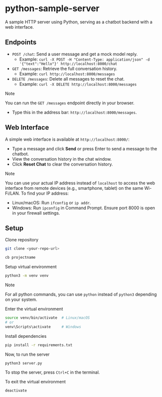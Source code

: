 # python-sample-server

A sample HTTP server using Python, serving as a chatbot backend with a web interface.

## Endpoints

- `POST /chat`: Send a user message and get a mock model reply.
  - Example: `curl -X POST -H "Content-Type: application/json" -d '{"text":"Hello"}' http://localhost:8000/chat`
- `GET /messages`: Retrieve the full conversation history.
  - Example: `curl http://localhost:8000/messages`
- `DELETE /messages`: Delete all messages to reset the chat.
  - Example: `curl -X DELETE http://localhost:8000/messages`

> [!NOTE] 
> You can run the `GET /messages` endpoint directly in your browser.
> - Type this in the address bar: `http://localhost:8000/messages`.

## Web Interface

A simple web interface is available at `http://localhost:8000/`:
- Type a message and click **Send** or press Enter to send a message to the chatbot.
- View the conversation history in the chat window.
- Click **Reset Chat** to clear the conversation history.

> [!NOTE]
> You can use your actual IP address instead of `localhost` to access the web interface from remote devices (e.g., smartphone, tablet) on the same Wi-Fi/LAN. To find your IP address:
> - Linux/macOS: Run `ifconfig` or `ip addr`.
> - Windows: Run `ipconfig` in Command Prompt.
> Ensure port 8000 is open in your firewall settings.

## Setup

Clone repository

```sh
git clone <your-repo-url>

cb projectname
```

Setup virtual environment

```sh
python3 -m venv venv
```

> [!NOTE] 
> For all python commands, you can use `python` instead of `python3` depending on your system.

Enter the virtual environment

```sh
source venv/bin/activate  # Linux/macOS
# or
venv\Scripts\activate     # Windows
```

Install dependencies

```sh
pip install -r requirements.txt
```

Now, to run the server

```sh
python3 server.py
```

To stop the server, press `Ctrl+C` in the terminal.

To exit the virtual environment

```sh
deactivate
```

